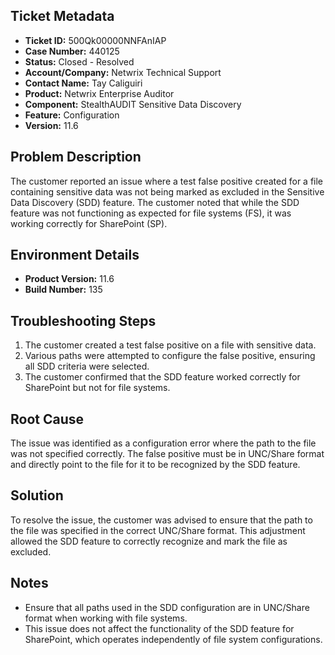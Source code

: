 ## Ticket Metadata
- **Ticket ID:** 500Qk00000NNFAnIAP
- **Case Number:** 440125
- **Status:** Closed - Resolved
- **Account/Company:** Netwrix Technical Support
- **Contact Name:** Tay Caliguiri
- **Product:** Netwrix Enterprise Auditor
- **Component:** StealthAUDIT Sensitive Data Discovery
- **Feature:** Configuration
- **Version:** 11.6

## Problem Description
The customer reported an issue where a test false positive created for a file containing sensitive data was not being marked as excluded in the Sensitive Data Discovery (SDD) feature. The customer noted that while the SDD feature was not functioning as expected for file systems (FS), it was working correctly for SharePoint (SP).

## Environment Details
- **Product Version:** 11.6
- **Build Number:** 135

## Troubleshooting Steps
1. The customer created a test false positive on a file with sensitive data.
2. Various paths were attempted to configure the false positive, ensuring all SDD criteria were selected.
3. The customer confirmed that the SDD feature worked correctly for SharePoint but not for file systems.

## Root Cause
The issue was identified as a configuration error where the path to the file was not specified correctly. The false positive must be in UNC/Share format and directly point to the file for it to be recognized by the SDD feature.

## Solution
To resolve the issue, the customer was advised to ensure that the path to the file was specified in the correct UNC/Share format. This adjustment allowed the SDD feature to correctly recognize and mark the file as excluded.

## Notes
- Ensure that all paths used in the SDD configuration are in UNC/Share format when working with file systems.
- This issue does not affect the functionality of the SDD feature for SharePoint, which operates independently of file system configurations.